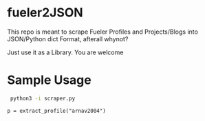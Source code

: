 # fueler2JSON

This repo is meant to scrape Fueler Profiles and Projects/Blogs into JSON/Python dict Format, afterall whynot?

Just use it as a Library. You are welcome

# Sample Usage
```bash
 python3 -i scraper.py
```
```python3
p = extract_profile("arnav2004")
```
